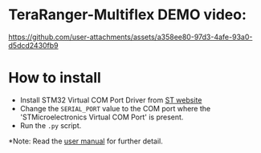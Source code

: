 # TeraRanger-Multiflex DEMO video:

https://github.com/user-attachments/assets/a358ee80-97d3-4afe-93a0-d5dcd2430fb9

# How to install
- Install STM32 Virtual COM Port Driver from [ST website](https://www.st.com/en/development-tools/stsw-stm32102.html)
- Change the `SERIAL_PORT` value to the COM port where the 'STMicroelectronics Virtual COM Port' is present. 
- Run the `.py` script.

*Note: Read the [user manual](https://www.mouser.com/datasheet/2/944/MultiflexSpecificationSheet-1880070.pdf) for further detail.
